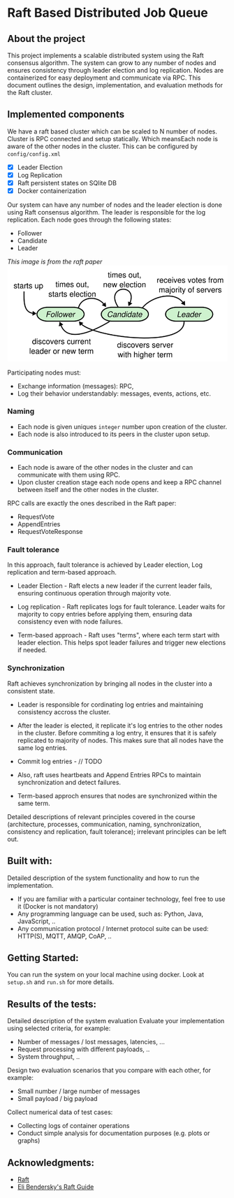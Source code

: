 # Raft Based Distributed Job Queue

## About the project

This project implements a scalable distributed system using the Raft consensus algorithm. The system can grow to any number of nodes and ensures consistency through leader election and log replication. Nodes are containerized for easy deployment and communicate via RPC. This document outlines the design, implementation, and evaluation methods for the Raft cluster.

## Implemented components

We have a raft based cluster which can be scaled to N number of nodes.
Cluster is RPC connected and setup statically. Which meansEach node is aware of the other nodes in the cluster. This can be configured by `config/config.xml`

- [x] Leader Election
- [x] Log Replication
- [x] Raft persistent states on SQlite DB
- [x] Docker containerization

Our system can have any number of nodes and the leader election is done using Raft consensus algorithm. The leader is responsible for the log replication.
Each node goes through the following states:
- Follower
- Candidate
- Leader

*This image is from the raft paper*
![Node state changes](docs%2Fimages%2Fraft_node_state_changes.png)



Participating nodes must:
- Exchange information (messages): RPC,
- Log their behavior understandably: messages, events, actions, etc.

### Naming
- Each node is given uniques `integer` number upon creation of the cluster.
- Each node is also introduced to its peers in the cluster upon setup.

### Communication
- Each node is aware of the other nodes in the cluster and can communicate with them using RPC.
- Upon cluster creation stage each node opens and keep a RPC channel between itself and the other nodes in the cluster.

RPC calls are exactly the ones described in the Raft paper:
- RequestVote
- AppendEntries
- RequestVoteResponse

### Fault tolerance

In this approach, fault tolerance is achieved by Leader election, Log replication and term-based approach. 

- Leader Election - Raft elects a new leader if the current leader fails, ensuring continuous operation through majority vote.

- Log replication - Raft replicates logs for fault tolerance. Leader waits for majority to copy entries before applying them, ensuring data consistency even with node failures.

- Term-based approach - Raft uses "terms", where each term start with leader election. This helps spot leader failures and trigger new elections if needed.

### Synchronization

Raft achieves synchronization by bringing all nodes in the cluster into a consistent state.

- Leader is responsible for cordinating log entries and maintaining consistency accross the cluster.

- After the leader is elected, it replicate it's log entries to the other nodes in the cluster. Before commiting a log entry, it ensures that it is safely replicated to majority of nodes. This makes sure that all nodes have the same log entries.

- Commit log entries - // TODO

- Also, raft uses heartbeats and Append Entries RPCs to maintain synchronization and detect failures.

- Term-based approch ensures that nodes are synchronized within the same term.

Detailed descriptions of relevant principles covered in the course (architecture, processes, communication, naming, synchronization, consistency and replication, fault tolerance); irrelevant principles can be left out.

## Built with:
Detailed description of the system functionality and how to run the implementation.

- If you are familiar with a particular container technology, feel free to use it (Docker is not mandatory)
- Any programming language can be used, such as: Python, Java, JavaScript, ..
- Any communication protocol / Internet protocol suite can be used: HTTP(S), MQTT, AMQP, CoAP, ..

## Getting Started:
You can run the system on your local machine using docker. Look at `setup.sh` and `run.sh` for more details.



## Results of the tests:
Detailed description of the system evaluation
Evaluate your implementation using selected criteria, for example:
- Number of messages / lost messages, latencies, ...
- Request processing with different payloads, ..
- System throughput, ..


Design two evaluation scenarios that you compare with each other, for example:
- Small number / large number of messages
- Small payload / big payload

Collect numerical data of test cases:
- Collecting logs of container operations
- Conduct simple analysis for documentation purposes (e.g. plots or graphs)

## Acknowledgments:
- [Raft](https://raft.github.io/)
- [Eli Bendersky's Raft Guide](https://eli.thegreenplace.net/2020/implementing-raft-part-0-introduction/)

